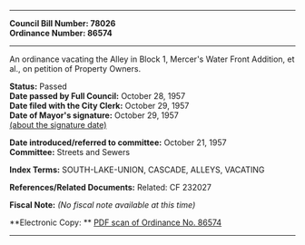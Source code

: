 * * * * *  
  
**Council Bill Number: [](#h0)[](#h2)78026**   
**Ordinance Number: 86574**  
  
* * * * *  
  
An ordinance vacating the Alley in Block 1, Mercer's Water Front Addition, et al., on petition of Property Owners.  
  
**Status:** Passed   
**Date passed by Full Council:** October 28, 1957   
**Date filed with the City Clerk:** October 29, 1957   
**Date of Mayor's signature:** October 29, 1957   
[(about the signature date)](/~public/approvaldate.htm)   
  
  
**Date introduced/referred to committee:** October 21, 1957   
**Committee:** Streets and Sewers   
  
**Index Terms:** SOUTH-LAKE-UNION, CASCADE, ALLEYS, VACATING  
  
**References/Related Documents:** Related: CF 232027  
  
**Fiscal Note:** *(No fiscal note available at this time)*  
  
**Electronic Copy: ** [PDF scan of Ordinance No. 86574](/~archives/Ordinances/Ord_86574.pdf)  
  
* * * * *  
